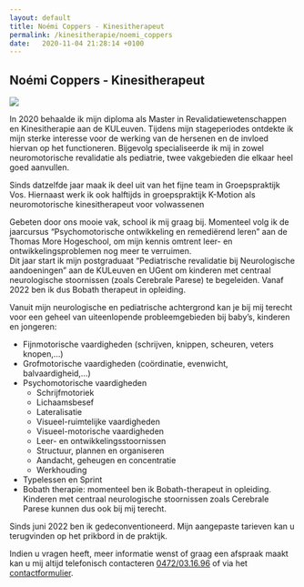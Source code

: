 ```yaml
---
layout: default
title: Noémi Coppers - Kinesitherapeut
permalink: /kinesitherapie/noemi_coppers
date:   2020-11-04 21:28:14 +0100
--- 
```


## Noémi Coppers - Kinesitherapeut

<img src="/assets/img/Noémi_SQ.jpg" class="circular--square">

In 2020 behaalde ik mijn diploma als Master in Revalidatiewetenschappen en Kinesitherapie aan de KULeuven. Tijdens mijn stageperiodes ontdekte ik mijn sterke interesse voor de werking van de hersenen en de invloed hiervan op het functioneren. Bijgevolg specialiseerde ik mij in zowel neuromotorische revalidatie als pediatrie, twee vakgebieden die elkaar heel goed aanvullen.  
  
Sinds datzelfde jaar maak ik deel uit van het fijne team in Groepspraktijk Vos. Hiernaast werk ik ook halftijds in groepspraktijk K-Motion als neuromotorische kinesitherapeut voor volwassenen
  
Gebeten door ons mooie vak, school ik mij graag bij. Momenteel volg ik de jaarcursus “Psychomotorische ontwikkeling en remediërend leren” aan de Thomas More Hogeschool, om mijn kennis omtrent leer- en ontwikkelingsproblemen nog meer te verruimen.  
Dit jaar start ik mijn postgraduaat “Pediatrische revalidatie bij Neurologische aandoeningen” aan de KULeuven en UGent om kinderen met centraal neurologische stoornissen (zoals Cerebrale Parese) te begeleiden. Vanaf 2022 ben ik dus Bobath therapeut in opleiding.  
    
Vanuit mijn neurologische en pediatrische achtergrond kan je bij mij terecht voor een geheel van uiteenlopende probleemgebieden bij baby’s, kinderen en jongeren:

* Fijnmotorische vaardigheden (schrijven, knippen, scheuren, veters knopen,…)  
* Grofmotorische vaardigheden (coördinatie, evenwicht, balvaardigheid,…)  
* Psychomotorische vaardigheden  
	- Schrijfmotoriek  
	- Lichaamsbesef
	- Lateralisatie 
	- Visueel-ruimtelijke vaardigheden 
	- Visueel-motorische vaardigheden
	- Leer- en ontwikkelingsstoornissen
	- Structuur, plannen en organiseren
	- Aandacht, geheugen en concentratie
	- Werkhouding 
* Typelessen en Sprint
* Bobath therapie: momenteel ben ik Bobath-therapeut in opleiding. Kinderen met centraal neurologische stoornissen zoals Cerebrale Parese kunnen dus ook bij mij terecht. 
  
Sinds juni 2022 ben ik gedeconventioneerd. Mijn aangepaste tarieven kan u terugvinden op het prikbord in de praktijk.  
  
Indien u vragen heeft, meer informatie wenst of graag een afspraak maakt kan u mij altijd telefonisch contacteren <a href="tel:+32472031696" itemprop="telephone">0472/03.16.96</a> of via het [contactformulier](/contact.html).  

  